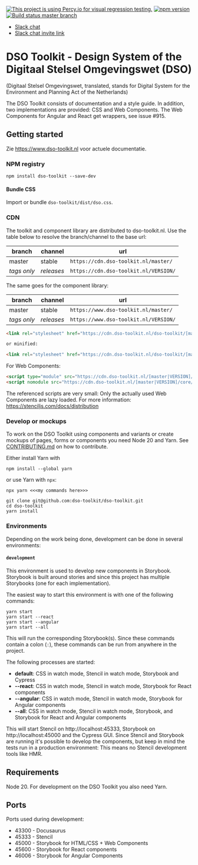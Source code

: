 [![This project is using Percy.io for visual regression testing.](https://percy.io/static/images/percy-badge.svg)](https://percy.io/dso-toolkit/dso-toolkit) [![npm version](http://img.shields.io/npm/v/dso-toolkit.svg)](https://npmjs.org/package/dso-toolkit "View this project on npm") [![Build status master branch](https://img.shields.io/travis/com/dso-toolkit/dso-toolkit/master)](https://travis-ci.com/dso-toolkit/dso-toolkit)

- [Slack chat](https://dso-toolkit.slack.com/)
- [Slack chat invite link](https://join.slack.com/t/dso-toolkit/shared_invite/zt-58125gbo-FtPAARcnU47rMgkT7KWikA)

# DSO Toolkit - Design System of the Digitaal Stelsel Omgevingswet (DSO)

(Digitaal Stelsel Omgevingswet, translated, stands for Digital System for the Environment and Planning Act of the Netherlands)

The DSO Toolkit consists of documentation and a style guide. In addition, two implementations are provided: CSS and Web Components. The Web Components for Angular and React get wrappers, see issue #915.

## Getting started

Zie https://www.dso-toolkit.nl voor actuele documentatie.

### NPM registry

```
npm install dso-toolkit --save-dev
```

#### Bundle CSS

Import or bundle `dso-toolkit/dist/dso.css`.

### CDN

The toolkit and component library are distributed to dso-toolkit.nl. Use the table below to resolve the branch/channel to the base url:

| branch      | channel    | url                                   |
| ----------- | ---------- | ------------------------------------- |
| master      | stable     | `https://cdn.dso-toolkit.nl/master/`  |
| _tags only_ | _releases_ | `https://cdn.dso-toolkit.nl/VERSION/` |

The same goes for the component library:

| branch      | channel    | url                                   |
| ----------- | ---------- | ------------------------------------- |
| master      | stable     | `https://www.dso-toolkit.nl/master/`  |
| _tags only_ | _releases_ | `https://www.dso-toolkit.nl/VERSION/` |

```html
<link rel="stylesheet" href="https://cdn.dso-toolkit.nl/dso-toolkit/[master|VERSION]/dist/dso.css" />

or minified:

<link rel="stylesheet" href="https://cdn.dso-toolkit.nl/dso-toolkit/[master|VERSION]/dist/dso.min.css" />
```

For Web Components:

```html
<script type="module" src="https://cdn.dso-toolkit.nl/[master|VERSION]/core/dso-toolkit.esm.js"></script>
<script nomodule src="https://cdn.dso-toolkit.nl/[master|VERSION]/core/dso-toolkit.js"></script>
```

The referenced scripts are very small: Only the actually used Web Components are lazy loaded. For more information: https://stenciljs.com/docs/distribution

### Develop or mockups

To work on the DSO Toolkit using components and variants or create mockups of pages, forms or components you need Node 20 and Yarn. See [CONTRIBUTING.md](CONTRIBUTING.md) on how to contribute.

Either install Yarn with

```
npm install --global yarn
```

or use Yarn with `npx`:

```
npx yarn <<<my commands here>>>
```

```
git clone git@github.com:dso-toolkit/dso-toolkit.git
cd dso-toolkit
yarn install
```

### Environments

Depending on the work being done, development can be done in several environments:

#### `development`

This environment is used to develop new components in Storybook. Storybook is built around stories and since this project has multiple Storybooks (one for each implementation).

The easiest way to start this environment is with one of the following commands:

```
yarn start
yarn start --react
yarn start --angular
yarn start --all
```

This will run the corresponding Storybook(s). Since these commands contain a colon (`:`), these commands can be run from anywhere in the project.

The following processes are started:

- **default**: CSS in watch mode, Stencil in watch mode, Storybook and Cypress
- **--react**: CSS in watch mode, Stencil in watch mode, Storybook for React components
- **--angular**: CSS in watch mode, Stencil in watch mode, Storybook for Angular components
- **--all**: CSS in watch mode, Stencil in watch mode, Storybook, and Storybook for React and Angular components

This will start Stencil on http://localhost:45333, Storybook on http://localhost:45000 and the Cypress GUI. Since Stencil and Storybook are running it's possible to develop the components, but keep in mind the tests run in a production environment: This means no Stencil development tools like HMR.

## Requirements

Node 20. For development on the DSO Toolkit you also need Yarn.

## Ports

Ports used during development:

- 43300 - Docusaurus
- 45333 - Stencil
- 45000 - Storybook for HTML/CSS + Web Components
- 45600 - Storybook for React components
- 46006 - Storybook for Angular Components
